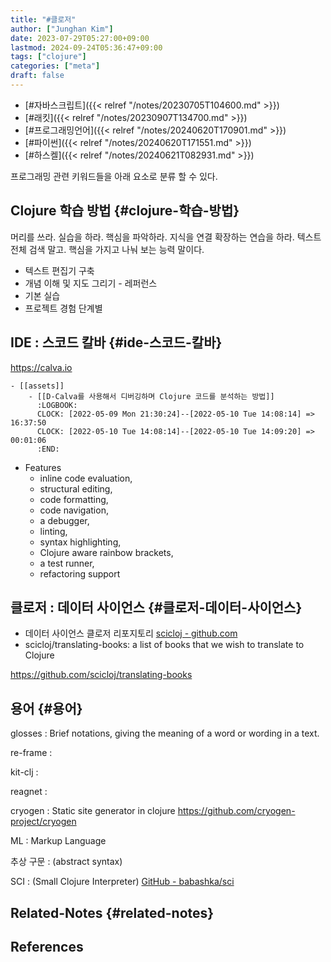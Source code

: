 ```yaml
---
title: "#클로저"
author: ["Junghan Kim"]
date: 2023-07-29T05:27:00+09:00
lastmod: 2024-09-24T05:36:47+09:00
tags: ["clojure"]
categories: ["meta"]
draft: false
---
```


-   [#자바스크립트]({{< relref "/notes/20230705T104600.md" >}})
-   [#래킷]({{< relref "/notes/20230907T134700.md" >}})
-   [#프로그래밍언어]({{< relref "/notes/20240620T170901.md" >}})
-   [#파이썬]({{< relref "/notes/20240620T171551.md" >}})
-   [#하스켈]({{< relref "/notes/20240621T082931.md" >}})

프로그래밍 관련 키워드들을 아래 요소로 분류 할 수 있다.


## Clojure 학습 방법 {#clojure-학습-방법}



머리를 쓰라. 실습을 하라. 핵심을 파악하라. 지식을 연결 확장하는 연습을 하라. 텍스트 전체 검색 말고. 핵심을 가지고 나눠 보는 능력 말이다.

-   텍스트 편집기 구축
-   개념 이해 및 지도 그리기 - 레퍼런스
-   기본 실습
-   프로젝트 경험 단계별


## IDE : 스코드 칼바 {#ide-스코드-칼바}

<https://calva.io>

```text
- [[assets]]
    - [[D-Calva를 사용해서 디버깅하며 Clojure 코드를 분석하는 방법]]
      :LOGBOOK:
      CLOCK: [2022-05-09 Mon 21:30:24]--[2022-05-10 Tue 14:08:14] =>  16:37:50
      CLOCK: [2022-05-10 Tue 14:08:14]--[2022-05-10 Tue 14:09:20] =>  00:01:06
      :END:
```

-   Features
    -   inline code evaluation,
    -   structural editing,
    -   code formatting,
    -   code navigation,
    -   a debugger,
    -   linting,
    -   syntax highlighting,
    -   Clojure aware rainbow brackets,
    -   a test runner,
    -   refactoring support


## 클로저 : 데이터 사이언스 {#클로저-데이터-사이언스}

-   데이터 사이언스 클로저 리포지토리 [scicloj - github.com](https://github.com/scicloj)
-   scicloj/translating-books: a list of books that we wish to translate to Clojure

<https://github.com/scicloj/translating-books>


## 용어 {#용어}

glosses
: Brief notations, giving the meaning of a word or wording in a text.

re-frame
:


kit-clj
:


reagnet
:


cryogen
: Static site generator in clojure <https://github.com/cryogen-project/cryogen>

ML
: Markup Language

추상 구문
: (abstract syntax)

SCI
: (Small Clojure Interpreter) [GitHub - babashka/sci](https://github.com/babashka/sci)


## Related-Notes {#related-notes}

## References

<style>.csl-entry{text-indent: -1.5em; margin-left: 1.5em;}</style><div class="csl-bib-body">
</div>

